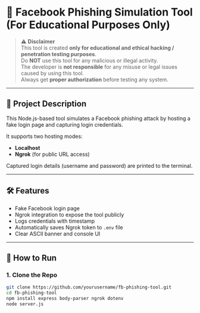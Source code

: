 # 🎯 Facebook Phishing Simulation Tool (For Educational Purposes Only)

> ⚠️ **Disclaimer**  
> This tool is created **only for educational and ethical hacking / penetration testing purposes**.  
> Do **NOT** use this tool for any malicious or illegal activity.  
> The developer is **not responsible** for any misuse or legal issues caused by using this tool.  
> Always get **proper authorization** before testing any system.  

---

## 📂 Project Description

This Node.js-based tool simulates a Facebook phishing attack by hosting a fake login page and capturing login credentials.

It supports two hosting modes:

- **Localhost**
- **Ngrok** (for public URL access)

Captured login details (username and password) are printed to the terminal.

---

## 🛠️ Features

- Fake Facebook login page
- Ngrok integration to expose the tool publicly
- Logs credentials with timestamp
- Automatically saves Ngrok token to `.env` file
- Clear ASCII banner and console UI

---

## 🚀 How to Run

### 1. Clone the Repo

```bash
git clone https://github.com/yourusername/fb-phishing-tool.git
cd fb-phishing-tool
npm install express body-parser ngrok dotenv
node server.js 
